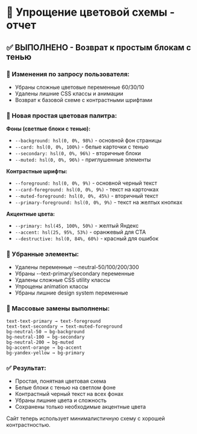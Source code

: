# 🎨 Упрощение цветовой схемы - отчет

## ✅ ВЫПОЛНЕНО - Возврат к простым блокам с тенью

### 🔄 Изменения по запросу пользователя:
- Убраны сложные цветовые переменные 60/30/10
- Удалены лишние CSS классы и анимации
- Возврат к базовой схеме с контрастными шрифтами

### 🎯 Новая простая цветовая палитра:

**Фоны (светлые блоки с тенью):**
- `--background: hsl(0, 0%, 98%)` - основной фон страницы
- `--card: hsl(0, 0%, 100%)` - белые карточки с тенью
- `--secondary: hsl(0, 0%, 96%)` - вторичные блоки
- `--muted: hsl(0, 0%, 96%)` - приглушенные элементы

**Контрастные шрифты:**
- `--foreground: hsl(0, 0%, 9%)` - основной черный текст
- `--card-foreground: hsl(0, 0%, 9%)` - текст на карточках
- `--muted-foreground: hsl(0, 0%, 45%)` - вторичный текст
- `--primary-foreground: hsl(0, 0%, 9%)` - текст на желтых кнопках

**Акцентные цвета:**
- `--primary: hsl(45, 100%, 50%)` - желтый Яндекс
- `--accent: hsl(25, 95%, 53%)` - оранжевый для CTA
- `--destructive: hsl(0, 84%, 60%)` - красный для ошибок

### 🧹 Убранные элементы:
- Удалены переменные --neutral-50/100/200/300
- Убраны --text-primary/secondary переменные
- Удалены сложные CSS utility классы
- Упрощены animation классы
- Убраны лишние design system переменные

### 📐 Массовые замены выполнены:
```
text-text-primary → text-foreground
text-text-secondary → text-muted-foreground
bg-neutral-50 → bg-background
bg-neutral-100 → bg-secondary
bg-neutral-200 → bg-muted
bg-accent-orange → bg-accent
bg-yandex-yellow → bg-primary
```

### ✅ Результат:
- Простая, понятная цветовая схема
- Белые блоки с тенью на светлом фоне
- Контрастный черный текст на всех фонах
- Убраны лишние цвета и сложность
- Сохранены только необходимые акцентные цвета

Сайт теперь использует минималистичную схему с хорошей контрастностью.